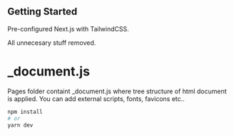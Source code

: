 ## Getting Started

Pre-configured Next.js with TailwindCSS.

All unnecesary stuff removed.

# \_document.js

Pages folder containt \_document.js where tree structure of html document is applied. You can add external scripts, fonts, favicons etc..

```bash
npm install
# or
yarn dev
```
